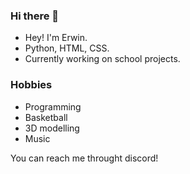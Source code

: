 ### Hi there 👋

- Hey! I'm Erwin.
- Python, HTML, CSS.
- Currently working on school projects.

### Hobbies

- Programming
- Basketball
- 3D modelling
- Music

You can reach me throught discord!

<!--
**Erwin-afk/Erwin-afk** is a ✨ _special_ ✨ repository because its `README.md` (this file) appears on your GitHub profile.

Here are some ideas to get you started:

- 🔭 I’m currently working on ...
- 🌱 I’m currently learning ...
- 👯 I’m looking to collaborate on ...
- 🤔 I’m looking for help with ...
- 💬 Ask me about ...
- 📫 How to reach me: ...
- 😄 Pronouns: ...
- ⚡ Fun fact: ...
-->
